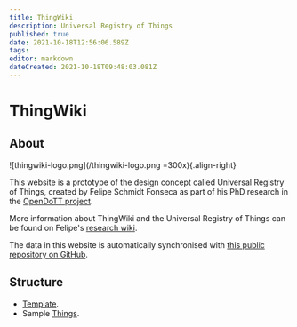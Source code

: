 ```yaml
---
title: ThingWiki
description: Universal Registry of Things
published: true
date: 2021-10-18T12:56:06.589Z
tags: 
editor: markdown
dateCreated: 2021-10-18T09:48:03.081Z
---
```


# ThingWiki

## About

![thingwiki-logo.png](/thingwiki-logo.png =300x){.align-right}

This website is a prototype of the design concept called Universal Registry of Things, created by Felipe Schmidt Fonseca as part of his PhD research in the [OpenDoTT project](https://opendott.org).

More information about ThingWiki and the Universal Registry of Things can be found on Felipe's [research wiki](https://wiki.reuse.city).

The data in this website is automatically synchronised with [this public repository on GitHub](https://github.com/reuse-city/thingwiki).

## Structure

- [Template](template.md).
- Sample [Things](things.md).
